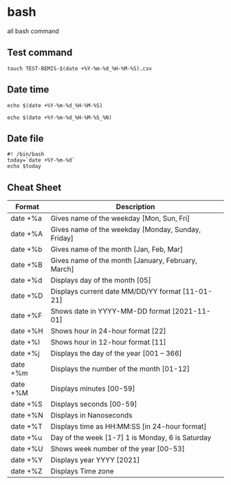# bash
all bash command 

## Test command

````
touch TEST-BEMIS-$(date +%Y-%m-%d_%H-%M-%S).csv
````

## Date time

````
echo $(date +%Y-%m-%d_%H-%M-%S)

echo $(date +%Y-%m-%d_%H-%M-%S_%N)
````

## Date file

````
#! /bin/bash
today=`date +%Y-%m-%d`
echo $today
````

## Cheat Sheet

|Format | Description|
|----|----|
|date +%a | Gives name of the weekday [Mon, Sun, Fri]|
|date +%A | Gives name of the weekday [Monday, Sunday, Friday]|
|date +%b | Gives name of the month [Jan, Feb, Mar]|
|date +%B | Gives name of the month [January, February, March]|
|date +%d | Displays day of the month [05]|
|date +%D | Displays current date MM/DD/YY format [11-01-21]|
|date +%F | Shows date in YYYY-MM-DD format [2021-11-01]|
|date +%H | Shows hour in 24-hour format [22]|
|date +%I | Shows hour in 12-hour format [11]|
|date +%j | Displays the day of the year [001 – 366]|
|date +%m | Displays the number of the month [01-12]|
|date +%M | Displays minutes [00-59]|
|date +%S | Displays seconds [00-59]|
|date +%N | Displays in Nanoseconds|
|date +%T | Displays time as HH:MM:SS [in 24-hour format]|
|date +%u | Day of the week [1-7] 1 is Monday, 6 is Saturday|
|date +%U | Shows week number of the year [00-53]|
|date +%Y | Displays year YYYY [2021]|
|date +%Z | Displays Time zone|
